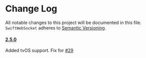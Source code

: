 # Change Log
All notable changes to this project will be documented in this file.
`SwiftWebSocket` adheres to [Semantic Versioning](http://semver.org/).

#### [2.5.0](https://github.com/tidwall/SwiftWebSocket/tree/2.5.0)

Added tvOS support.
Fix for [#29](https://github.com/tidwall/SwiftWebSocket/issues/29)
